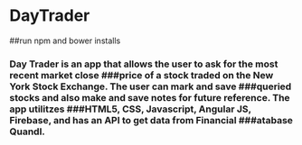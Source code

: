 # DayTrader
##run npm and bower installs
### Day Trader is an app that allows the user to ask for the most recent market close ###price of a stock traded on the New York Stock Exchange. The user can mark and save ###queried stocks and also make and save notes for future reference. The app utilitzes ###HTML5, CSS, Javascript, Angular JS, Firebase, and has an API to get data from Financial ###atabase Quandl. 